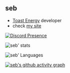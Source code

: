 ## seb

- [Toast Energy](https://github.com/ToastEnergy) developer
- check [my site](https://sebastianogirotto.me/)

[![Discord Presence](https://lanyard.cnrad.dev/api/488398758812319745)](https://discord.com/users/488398758812319745)

![seb' stats](https://github-readme-stats.vercel.app/api?username=ssebastianoo&theme=tokyonight) 

![seb' Languages](https://github-readme-stats.vercel.app/api/top-langs/?username=ssebastianoo&theme=dracula) 

[![seb's github activity graph](https://github-readme-activity-graph.cyclic.app/graph?username=ssebastianoo&theme=xcode)](https://github.com/ashutosh00710/github-readme-activity-graph)

